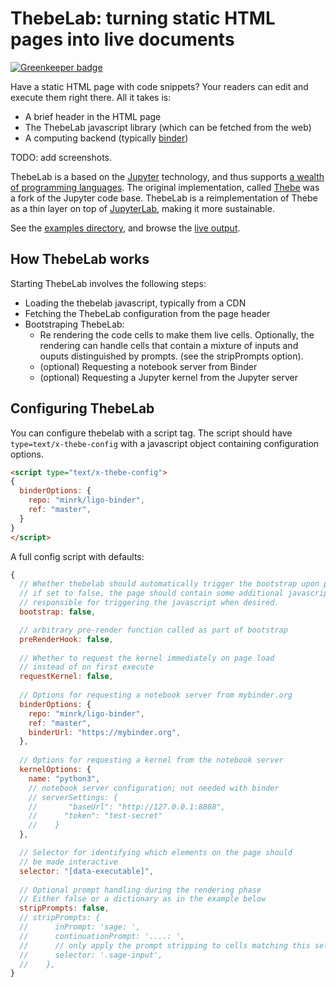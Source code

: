 # ThebeLab: turning static HTML pages into live documents

[![Greenkeeper badge](https://badges.greenkeeper.io/minrk/thebelab.svg)](https://greenkeeper.io/)

Have a static HTML page with code snippets? Your readers can edit and execute them right there. All it takes is:
- A brief header in the HTML page
- The ThebeLab javascript library (which can be fetched from the web)
- A computing backend (typically [binder](https://mybinder.org))

TODO: add screenshots.

ThebeLab is a based on the [Jupyter](jupyter.org) technology, and thus supports [a wealth of programming languages](https://github.com/jupyter/jupyter/wiki/Jupyter-kernels). The original implementation, called [Thebe](https://github.com/oreillymedia/thebe) was a fork of the Jupyter code base. ThebeLab is a reimplementation of Thebe as a thin layer on top of [JupyterLab](https://github.com/jupyterlab/jupyterlab), making it more sustainable.

See the [examples directory](examples/), and browse the
[live output](https://minrk.github.io/thebelab/).

## How ThebeLab works

Starting ThebeLab involves the following steps:
- Loading the thebelab javascript, typically from a CDN
- Fetching the ThebeLab configuration from the page header
- Bootstraping ThebeLab:
  - Re rendering the code cells to make them live cells.
    Optionally, the rendering can handle cells that contain
    a mixture of inputs and ouputs distinguished by prompts.
    (see the stripPrompts option).
  - (optional) Requesting a notebook server from Binder
  - (optional) Requesting a Jupyter kernel from the Jupyter server

## Configuring ThebeLab

You can configure thebelab with a script tag.
The script should have `type=text/x-thebe-config`
with a javascript object containing configuration options.

```html
<script type="text/x-thebe-config">
{
  binderOptions: {
    repo: "minrk/ligo-binder",
    ref: "master",
  }
}
</script>
```

A full config script with defaults:

```javascript
{
  // Whether thebelab should automatically trigger the bootstrap upon page load
  // if set to false, the page should contain some additional javascript
  // responsible for triggering the javascript when desired.
  bootstrap: false,

  // arbitrary pre-render function called as part of bootstrap
  preRenderHook: false,
  
  // Whether to request the kernel immediately on page load
  // instead of on first execute
  requestKernel: false,
  
  // Options for requesting a notebook server from mybinder.org
  binderOptions: {
    repo: "minrk/ligo-binder",
    ref: "master",
    binderUrl: "https://mybinder.org",
  },
  
  // Options for requesting a kernel from the notebook server
  kernelOptions: {
    name: "python3",
    // notebook server configuration; not needed with binder
    // serverSettings: {
    //       "baseUrl": "http://127.0.0.1:8888",
    //      "token": "test-secret"
    //    }
  },

  // Selector for identifying which elements on the page should
  // be made interactive
  selector: "[data-executable]",
  
  // Optional prompt handling during the rendering phase
  // Either false or a dictionary as in the example below
  stripPrompts: false,
  // stripPrompts: {
  //      inPrompt: 'sage: ',
  //      continuationPrompt: '....: ',
  //      // only apply the prompt stripping to cells matching this selector (optional)
  //      selector: '.sage-input',
  //    },
}
```
